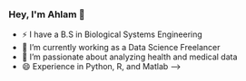 ### Hey, I'm Ahlam 👋

- ⚡  I have a B.S in Biological Systems Engineering
- 🔭 I’m currently working as a Data Science Freelancer 
- 🌱 I’m passionate about analyzing health and medical data
- 😄 Experience in Python, R, and Matlab
-->
